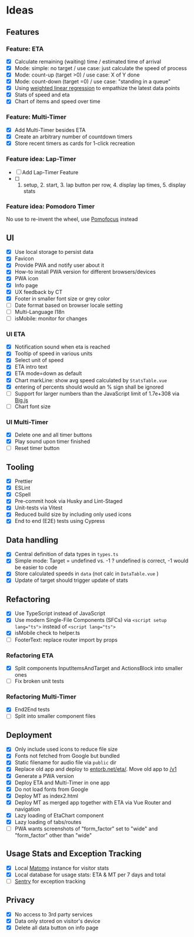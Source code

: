# Ideas

## Features

### Feature: ETA

- [x] Calculate remaining (waiting) time / estimated time of arrival
- [x] Mode: simple: no target / use case: just calculate the speed of process
- [x] Mode: count-up (target >0) / use case: X of Y done
- [x] Mode: count-down (target =0) / use case: "standing in a queue"
- [x] Using [weighted linear regression](https://en.wikipedia.org/wiki/Weighted_least_squares) to empathize the latest data points
- [x] Stats of speed and eta
- [x] Chart of items and speed over time

### Feature: Multi-Timer

- [x] Add Multi-Timer besides ETA
- [x] Create an arbitrary number of countdown timers
- [x] Store recent timers as cards for 1-click recreation

### Feature idea: Lap-Timer

- [ ] Add Lap-Timer Feature
- [ ] 1. setup, 2. start, 3. lap button per row, 4. display lap times, 5. display stats

### Feature idea: Pomodoro Timer

No use to re-invent the wheel, use [Pomofocus](https://pomofocus.io) instead

## UI

- [x] Use local storage to persist data
- [x] Favicon
- [x] Provide PWA and notify user about it
- [x] How-to install PWA version for different browsers/devices
- [x] PWA icon
- [x] Info page
- [x] UX feedback by CT
- [x] Footer in smaller font size or grey color
- [ ] Date format based on browser locale setting
- [ ] Multi-Language I18n
- [ ] isMobile: monitor for changes

### UI ETA

- [x] Notification sound when eta is reached
- [x] Tooltip of speed in various units
- [x] Select unit of speed
- [x] ETA intro text
- [x] ETA mode=down as default
- [x] Chart markLine: show avg speed calculated by `StatsTable.vue`
- [x] entering of percents should would an % sign shall be ignored
- [ ] Support for larger numbers than the JavaScript limit of 1.7e+308 via [Big.js](https://github.com/MikeMcl/big.js)
- [ ] Chart font size

### UI Multi-Timer

- [x] Delete one and all timer buttons
- [x] Play sound upon timer finished
- [ ] Reset timer button

## Tooling

- [x] Prettier
- [x] ESLint
- [x] CSpell
- [x] Pre-commit hook via Husky and Lint-Staged
- [x] Unit-tests via Vitest
- [x] Reduced build size by including only used icons
- [x] End to end (E2E) tests using Cypress

## Data handling

- [x] Central definition of data types in `types.ts`
- [x] Simple mode: Target = undefined vs. -1 ? undefined is correct, -1 would be easier to code
- [x] Store calculated speeds in `data` (not calc in `DataTable.vue` )
- [x] Update of target should trigger update of stats

## Refactoring

- [x] Use TypeScript instead of JavaScript
- [x] Use modern Single-File Components (SFCs) via `<script setup lang="ts">` instead of `<script lang="ts">`
- [x] isMobile check to helper.ts
- [ ] FooterText: replace router import by props

### Refactoring ETA

- [x] Split components InputItemsAndTarget and ActionsBlock into smaller ones
- [ ] Fix broken unit tests

### Refactoring Multi-Timer

- [x] End2End tests
- [ ] Split into smaller component files

## Deployment

- [x] Only include used icons to reduce file size
- [x] Fonts not fetched from Google but bundled
- [x] Static filename for audio file via `public` dir
- [x] Replace old app and deploy to [entorb.net/eta/](https://entorb.net/eta/). Move old app to [/v1](https://entorb.net/eta/v1/)
- [x] Generate a PWA version
- [x] Deploy ETA and Multi-Timer in one app
- [x] Do not load fonts from Google
- [x] Deploy MT as index2.html
- [x] Deploy MT as merged app together with ETA via Vue Router and navigation
- [x] Lazy loading of EtaChart component
- [x] Lazy loading of tabs/routes
- [ ] PWA wants screenshots of "form_factor" set to "wide" and "form_factor" other than "wide"

## Usage Stats and Exception Tracking

- [x] Local [Matomo](https://matomo.org) instance for visitor stats
- [x] Local database for usage stats: ETA & MT per 7 days and total
- [ ] [Sentry](https://sentry.io) for exception tracking

## Privacy

- [x] No access to 3rd party services
- [x] Data only stored on visitor's device
- [x] Delete all data button on info page
